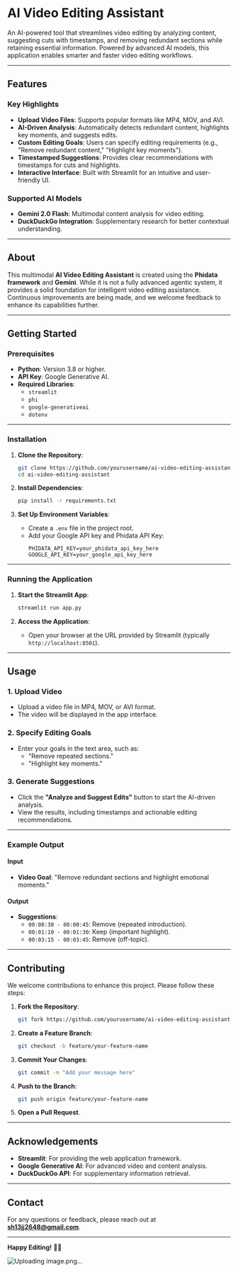 
# **AI Video Editing Assistant**

An AI-powered tool that streamlines video editing by analyzing content, suggesting cuts with timestamps, and removing redundant sections while retaining essential information. Powered by advanced AI models, this application enables smarter and faster video editing workflows.

---

## **Features**

### **Key Highlights**
- **Upload Video Files**: Supports popular formats like MP4, MOV, and AVI.  
- **AI-Driven Analysis**: Automatically detects redundant content, highlights key moments, and suggests edits.  
- **Custom Editing Goals**: Users can specify editing requirements (e.g., "Remove redundant content," "Highlight key moments").  
- **Timestamped Suggestions**: Provides clear recommendations with timestamps for cuts and highlights.  
- **Interactive Interface**: Built with Streamlit for an intuitive and user-friendly UI.

### **Supported AI Models**
- **Gemini 2.0 Flash**: Multimodal content analysis for video editing.  
- **DuckDuckGo Integration**: Supplementary research for better contextual understanding.

---

## **About**
This multimodal **AI Video Editing Assistant** is created using the **Phidata framework** and **Gemini**. While it is not a fully advanced agentic system, it provides a solid foundation for intelligent video editing assistance. Continuous improvements are being made, and we welcome feedback to enhance its capabilities further.

---

## **Getting Started**

### **Prerequisites**
- **Python**: Version 3.8 or higher.  
- **API Key**: Google Generative AI.  
- **Required Libraries**:
  - `streamlit`
  - `phi`
  - `google-generativeai`
  - `dotenv`

---

### **Installation**

1. **Clone the Repository**:
   ```bash
   git clone https://github.com/yourusername/ai-video-editing-assistant.git
   cd ai-video-editing-assistant
   ```

2. **Install Dependencies**:
   ```bash
   pip install -r requirements.txt
   ```

3. **Set Up Environment Variables**:
   - Create a `.env` file in the project root.
   - Add your Google API key and Phidata API Key:
     ```plaintext
     PHIDATA_API_KEY=your_phidata_api_key_here
     GOOGLE_API_KEY=your_google_api_key_here
     ```

---

### **Running the Application**

1. **Start the Streamlit App**:
   ```bash
   streamlit run app.py
   ```

2. **Access the Application**:
   - Open your browser at the URL provided by Streamlit (typically `http://localhost:8501`).

---

## **Usage**

### **1. Upload Video**
- Upload a video file in MP4, MOV, or AVI format.
- The video will be displayed in the app interface.

### **2. Specify Editing Goals**
- Enter your goals in the text area, such as:
  - "Remove repeated sections."
  - "Highlight key moments."

### **3. Generate Suggestions**
- Click the **"Analyze and Suggest Edits"** button to start the AI-driven analysis.  
- View the results, including timestamps and actionable editing recommendations.

---

### **Example Output**

#### **Input**
- **Video Goal**: "Remove redundant sections and highlight emotional moments."

#### **Output**
- **Suggestions**:
  - `00:00:30 - 00:00:45`: Remove (repeated introduction).
  - `00:01:10 - 00:01:30`: Keep (important highlight).
  - `00:03:15 - 00:03:45`: Remove (off-topic).

---

## **Contributing**

We welcome contributions to enhance this project. Please follow these steps:

1. **Fork the Repository**:
   ```bash
   git fork https://github.com/yourusername/ai-video-editing-assistant.git
   ```
2. **Create a Feature Branch**:
   ```bash
   git checkout -b feature/your-feature-name
   ```
3. **Commit Your Changes**:
   ```bash
   git commit -m "Add your message here"
   ```
4. **Push to the Branch**:
   ```bash
   git push origin feature/your-feature-name
   ```
5. **Open a Pull Request**.

---

## **Acknowledgements**
- **Streamlit**: For providing the web application framework.  
- **Google Generative AI**: For advanced video and content analysis.  
- **DuckDuckGo API**: For supplementary information retrieval.

---

## **Contact**
For any questions or feedback, please reach out at **sh13jj2648@gmail.com**.  

---

**Happy Editing!** 🎥✨

![Uploading image.png…]()
